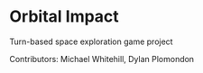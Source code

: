 # Orbital Impact

Turn-based space exploration game project

Contributors: Michael Whitehill, Dylan Plomondon
